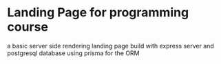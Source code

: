# Landing Page for programming course

a basic server side rendering landing page build with express server and postgresql database
using prisma for the ORM
